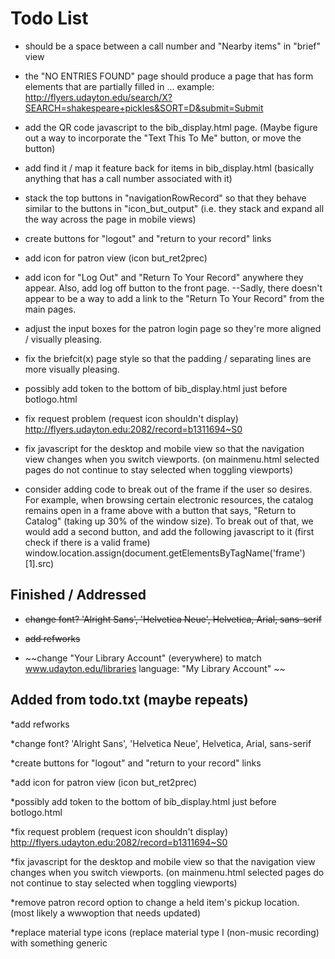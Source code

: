 Todo List
=========
* should be a space between a call number and "Nearby items" in "brief" view

* the "NO ENTRIES FOUND" page should produce a page that has form elements that are partially filled in ... example: http://flyers.udayton.edu/search/X?SEARCH=shakespeare+pickles&SORT=D&submit=Submit

* add the QR code javascript to the bib_display.html page. (Maybe figure out 
a way to incorporate the "Text This To Me" button, or move the button)

* add find it / map it feature back for items in bib_display.html (basically 
anything that has a call number associated with it)

* stack the top buttons in "navigationRowRecord" so that they behave similar to 
the buttons in "icon_but_output" (i.e. they stack and expand all the way across
the page in mobile views) 

* create buttons for "logout" and "return to your record" links

* add icon for patron view (icon but_ret2prec)

* add icon for "Log Out" and  "Return To Your Record" anywhere they appear. 
Also, add log off button to the front page. --Sadly, there doesn't appear
to be a way to add a link to the "Return To Your Record" from the main pages.

* adjust the input boxes for the patron login page so they're more aligned / 
visually pleasing.

* fix the briefcit(x) page style so that the padding / separating lines are 
more visually pleasing.

* possibly add <!--{pager}--> token to the bottom of bib_display.html just before botlogo.html
 
* fix request problem (request icon shouldn't display) http://flyers.udayton.edu:2082/record=b1311694~S0

* fix javascript for the desktop and mobile view so that the navigation view changes when you switch viewports.
	(on mainmenu.html selected pages do not continue to stay selected when toggling viewports)

* consider adding code to break out of the frame if the user so desires. For example, when browsing certain electronic 
resources, the catalog remains open in a frame above with a button that says, "Return to Catalog" (taking up 30% of the 
window size).  To break out of that, we would add a second button, and add the following javascript to it (first check if
there is a valid frame)
window.location.assign(document.getElementsByTagName('frame')[1].src)

Finished / Addressed
--------------------
* ~~change font?
'Alright Sans', 'Helvetica Neue', Helvetica, Arial, sans-serif~~

* ~~add refworks~~

* ~~change "Your Library Account" (everywhere) to match www.udayton.edu/libraries language: "My Library Account" ~~

Added from todo.txt (maybe repeats)
-------------------
*add refworks

*change font?
'Alright Sans', 'Helvetica Neue', Helvetica, Arial, sans-serif

*create buttons for "logout" and "return to your record" links

*add icon for patron view (icon but_ret2prec)

*possibly add <!--{pager}--> token to the bottom of bib_display.html just before botlogo.html
 
*fix request problem (request icon shouldn't display) http://flyers.udayton.edu:2082/record=b1311694~S0

*fix javascript for the desktop and mobile view so that the navigation view changes when you switch viewports.
	(on mainmenu.html selected pages do not continue to stay selected when toggling viewports)

*remove patron record option to change a held item's pickup location. 
	(most likely a wwwoption that needs updated)

*replace material type icons (replace material type I (non-music recording) with something
generic
